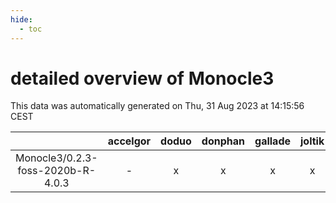 ```yaml
---
hide:
  - toc
---
```


detailed overview of Monocle3
=============================


This data was automatically generated on Thu, 31 Aug 2023 at 14:15:56 CEST  

| |accelgor|doduo|donphan|gallade|joltik|skitty|swalot|victini|
| :---: | :---: | :---: | :---: | :---: | :---: | :---: | :---: | :---: |
|Monocle3/0.2.3-foss-2020b-R-4.0.3|-|x|x|x|x|x|x|x|
